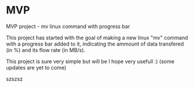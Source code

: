 # MVP
MVP project - mv linux command with progress bar

This project has started with the goal of making a new linux "mv" command with a progress bar added to it, 
indicating the ammount of data transfered (in %) and its flow rate (in MB/s).

This project is sure very simple but will be I hope very usefull :)  (some updates are yet to come)

szszsz
